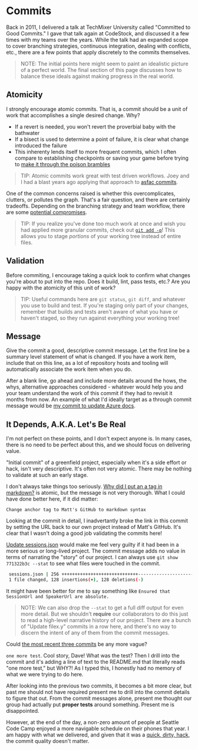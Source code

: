 # Commits

Back in 2011, I delivered a talk at TechMixer University called "Committed to Good Commits." I gave that talk again at CodeStock, and discussed it a few times with my teams over the years. While the talk had an expanded scope to cover branching strategies, continuous integration, dealing with conflicts, etc., there are a few points that apply discretely to the commits themselves.

> NOTE: The initial points here might seem to paint an idealistic picture of a perfect world. The final section of this page discusses how to balance these ideals against making progress in the real world.

## Atomicity

I strongly encourage atomic commits. That is, a commit should be a unit of work that accomplishes a single desired change. Why?

- If a revert is needed, you won't revert the proverbial baby with the bathwater
- If a bisect is used to determine a point of failure, it is clear what change introduced the failure
- This inherenty lends itself to more frequent commits, which I often compare to establishing checkpoints or saving your game before trying to [make it through the poison brambles](http://www.uhs-hints.com/uhsweb/hints/kq2/32.php)

> TIP: Atomic commits work great with test driven workflows. Joey and I had a blast years ago applying that approach to [asfac commits](https://github.com/thedevstop/asfac/commits/master?after=e31ce84ef1b628a681cc52901411c3deda77249e+104).

One of the common concerns raised is whether this overcomplicates, clutters, or pollutes the graph. That's a fair question, and there are certainly tradeoffs. Depending on the branching strategy and team workflow, there are some [potential compromises](./atomic-compromises.md).

> TIP: If you realize you've done too much work at once and wish you had applied more granular commits, check out [`git add -p`](http://www.codefoster.com/addpatch/)! This allows you to stage *portions* of your working tree instead of entire files.

## Validation

Before commiting, I encourage taking a quick look to confirm what changes you're about to put into the repo. Does it build, lint, pass tests, etc.? Are you happy with the atomicity of this unit of work?

> TIP: Useful commands here are `git status`, `git diff`, and whatever you use to build and test. If you're staging only part of your changes, remember that builds and tests aren't aware of what you have or haven't staged, so they run against everything your working tree!

## Message

Give the commit a good, descriptive commit message. Let the first line be a summary level statement of what is changed. If you have a work item, include that on this line, as a lot of repository hosts and tooling will automatically associate the work item when you do.

After a blank line, go ahead and include more details around the hows, the whys, alternative approaches considered - whatever would help you and your team understand the work of this commit if they had to revisit it months from now. An example of what I'd ideally target as a through commit message would be [my commit to update Azure docs](https://github.com/druttka/azure-docs/commit/e2346ce48d01f2cad73ed214b32fadaf84bea710).

## It Depends, A.K.A. Let's Be Real

I'm not perfect on these points, and I don't expect anyone is. In many cases, there is no need to be perfect about this, and we should focus on delivering value.

"Initial commit" of a greenfield project, especially when it's a side effort or hack, isn't very descriptive. It's often not very atomic. There may be nothing to validate at such an early stage.

I don't always take things too seriously. [Why did I put an a tag in markdown?](https://github.com/druttka/scc-schedule/commit/afe2277d169b66c370f82cad598aae2e587e776a) is atomic, but the message is not very thorough. What I could have done better here, if it did matter:

```text
Change anchor tag to Matt's GitHub to markdown syntax
```

Looking at the commit in detail, I inadvertantly broke the link in this commit by setting the URL back to our own project instead of Matt's GitHub. It's clear that I wasn't doing a good job validating the commits here!

[Update sessions.json](https://github.com/druttka/scc-schedule/commit/771322b3c8f00c9c075be8b3dbf73bbbf8e1f317) would make me feel very guilty if it had been in a more serious or long-lived project. The commit message adds no value in terms of narrating the "story" of our project. I can always use `git show 771322b3c --stat` to see what files were touched in the commit.

```bash
 sessions.json | 256 +++++++++++++++++++++++++++++-----------------------------
 1 file changed, 128 insertions(+), 128 deletions(-)
 ```

It might have been better for me to say something like `Ensured that SessionUrl and SpeakerUrl are absolute.`

 > NOTE: We can also drop the `--stat` to get a full diff output for even more detail. But we shouldn't **require** our collaborators to do this just to read a high-level narrative history of our project. There are a bunch of "Update filex.y" commits in a row here, and there's no way to discern the intent of any of them from the commit messages.

Could [the most recent three commits](https://github.com/druttka/scc-schedule/commits/gh-pages) be any more vague?

`one more test`. Cool story, Dave! What was the test? Then I drill into the commit and it's adding a line of text to the README.md that literally reads "one more test," but WHY?! As I typed this, I honestly had no memory of what we were trying to do here.

After looking into the previous two commits, it becomes a bit more clear, but past me should not have required present me to drill into the commit details to figure that out. From the commit messages alone, present me thought our group had actually put **proper tests** around something. Present me is disappointed.

However, at the end of the day, a non-zero amount of people at Seattle Code Camp enjoyed a more navigable schedule on their phones that year. I am happy with what we delivered, and given that it was a [quick, dirty, hack](https://github.com/druttka/scc-schedule/commit/96ef5e4b27548d250cfa57fda4e147daa4632b9b), the commit quality doesn't matter.